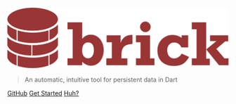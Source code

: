 ![logo](logo.svg)

> An automatic, intuitive tool for persistent data in Dart

[GitHub](https://github.com/greenbits/brick/)
[Get Started](#quick-start)
[Huh?](introduction/about.md)
